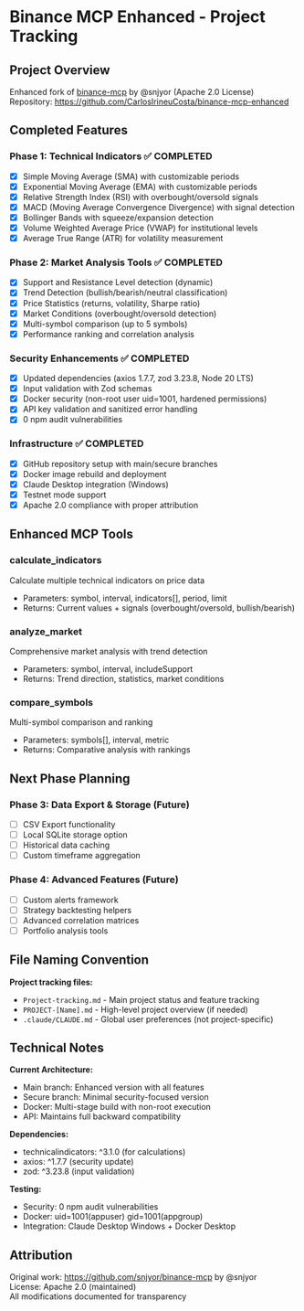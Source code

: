 # Binance MCP Enhanced - Project Tracking

## Project Overview
Enhanced fork of [binance-mcp](https://github.com/snjyor/binance-mcp) by @snjyor (Apache 2.0 License)  
Repository: https://github.com/CarlosIrineuCosta/binance-mcp-enhanced

## Completed Features

### Phase 1: Technical Indicators ✅ COMPLETED
- [x] Simple Moving Average (SMA) with customizable periods
- [x] Exponential Moving Average (EMA) with customizable periods  
- [x] Relative Strength Index (RSI) with overbought/oversold signals
- [x] MACD (Moving Average Convergence Divergence) with signal detection
- [x] Bollinger Bands with squeeze/expansion detection
- [x] Volume Weighted Average Price (VWAP) for institutional levels
- [x] Average True Range (ATR) for volatility measurement

### Phase 2: Market Analysis Tools ✅ COMPLETED
- [x] Support and Resistance Level detection (dynamic)
- [x] Trend Detection (bullish/bearish/neutral classification)
- [x] Price Statistics (returns, volatility, Sharpe ratio)
- [x] Market Conditions (overbought/oversold detection)
- [x] Multi-symbol comparison (up to 5 symbols)
- [x] Performance ranking and correlation analysis

### Security Enhancements ✅ COMPLETED
- [x] Updated dependencies (axios 1.7.7, zod 3.23.8, Node 20 LTS)
- [x] Input validation with Zod schemas
- [x] Docker security (non-root user uid=1001, hardened permissions)
- [x] API key validation and sanitized error handling
- [x] 0 npm audit vulnerabilities

### Infrastructure ✅ COMPLETED
- [x] GitHub repository setup with main/secure branches
- [x] Docker image rebuild and deployment
- [x] Claude Desktop integration (Windows)
- [x] Testnet mode support
- [x] Apache 2.0 compliance with proper attribution

## Enhanced MCP Tools

### calculate_indicators
Calculate multiple technical indicators on price data
- Parameters: symbol, interval, indicators[], period, limit
- Returns: Current values + signals (overbought/oversold, bullish/bearish)

### analyze_market  
Comprehensive market analysis with trend detection
- Parameters: symbol, interval, includeSupport
- Returns: Trend direction, statistics, market conditions

### compare_symbols
Multi-symbol comparison and ranking
- Parameters: symbols[], interval, metric
- Returns: Comparative analysis with rankings

## Next Phase Planning

### Phase 3: Data Export & Storage (Future)
- [ ] CSV Export functionality
- [ ] Local SQLite storage option
- [ ] Historical data caching
- [ ] Custom timeframe aggregation

### Phase 4: Advanced Features (Future)
- [ ] Custom alerts framework
- [ ] Strategy backtesting helpers
- [ ] Advanced correlation matrices
- [ ] Portfolio analysis tools

## File Naming Convention

**Project tracking files:**
- `Project-tracking.md` - Main project status and feature tracking
- `PROJECT-[Name].md` - High-level project overview (if needed)
- `.claude/CLAUDE.md` - Global user preferences (not project-specific)

## Technical Notes

**Current Architecture:**
- Main branch: Enhanced version with all features
- Secure branch: Minimal security-focused version
- Docker: Multi-stage build with non-root execution
- API: Maintains full backward compatibility

**Dependencies:**
- technicalindicators: ^3.1.0 (for calculations)
- axios: ^1.7.7 (security update)
- zod: ^3.23.8 (input validation)

**Testing:**
- Security: 0 npm audit vulnerabilities
- Docker: uid=1001(appuser) gid=1001(appgroup)
- Integration: Claude Desktop Windows + Docker Desktop

## Attribution
Original work: https://github.com/snjyor/binance-mcp by @snjyor  
License: Apache 2.0 (maintained)  
All modifications documented for transparency